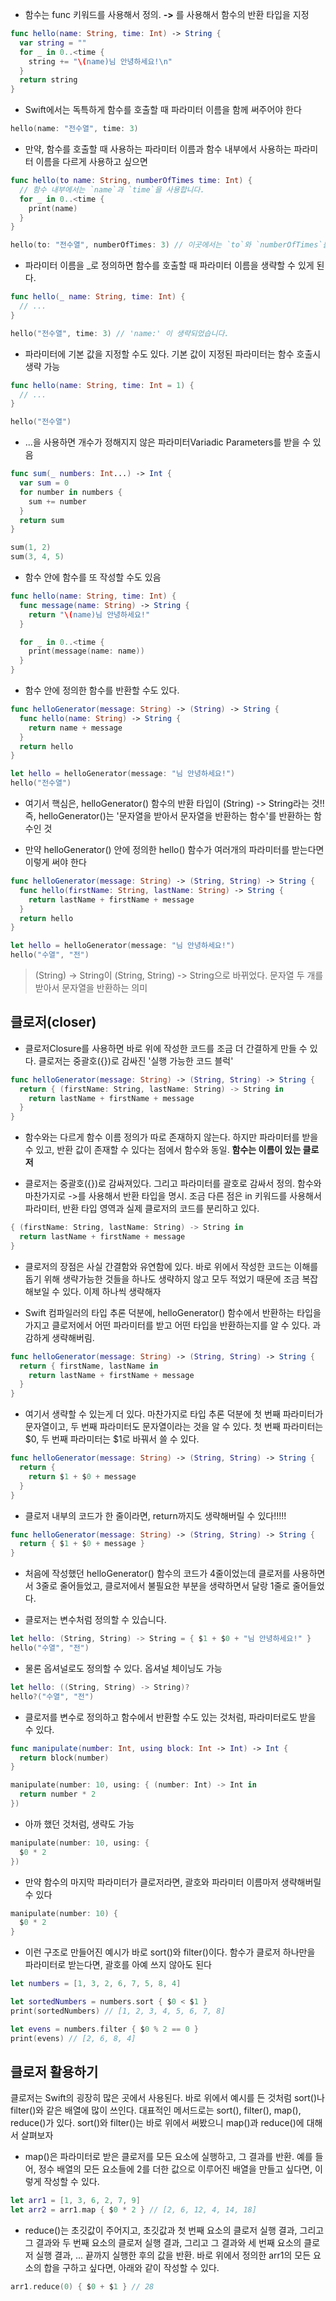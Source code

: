 - 함수는 func 키워드를 사용해서 정의. **->** 를 사용해서 함수의 반환 타입을 지정
```swift
func hello(name: String, time: Int) -> String {
  var string = ""
  for _ in 0..<time {
    string += "\(name)님 안녕하세요!\n"
  }
  return string
}
```

- Swift에서는 독특하게 함수를 호출할 때 파라미터 이름을 함께 써주어야 한다
```swift
hello(name: "전수열", time: 3)
```

- 만약, 함수를 호출할 때 사용하는 파라미터 이름과 함수 내부에서 사용하는 파라미터 이름을 다르게 사용하고 싶으면
```swift
func hello(to name: String, numberOfTimes time: Int) {
  // 함수 내부에서는 `name`과 `time`을 사용합니다.
  for _ in 0..<time {
    print(name)
  }
}

hello(to: "전수열", numberOfTimes: 3) // 이곳에서는 `to`와 `numberOfTimes`를 사용합니다.
```

- 파라미터 이름을 _로 정의하면 함수를 호출할 때 파라미터 이름을 생략할 수 있게 된다.
```swift
func hello(_ name: String, time: Int) {
  // ...
}

hello("전수열", time: 3) // 'name:' 이 생략되었습니다.
```

- 파라미터에 기본 값을 지정할 수도 있다. 기본 값이 지정된 파라미터는 함수 호출시 생략 가능
```swift
func hello(name: String, time: Int = 1) {
  // ...
}

hello("전수열")
```

- ...을 사용하면 개수가 정해지지 않은 파라미터Variadic Parameters를 받을 수 있음
```swift
func sum(_ numbers: Int...) -> Int {
  var sum = 0
  for number in numbers {
    sum += number
  }
  return sum
}

sum(1, 2)
sum(3, 4, 5)
```

- 함수 안에 함수를 또 작성할 수도 있음
```swift
func hello(name: String, time: Int) {
  func message(name: String) -> String {
    return "\(name)님 안녕하세요!"
  }

  for _ in 0..<time {
    print(message(name: name))
  }
}
```

- 함수 안에 정의한 함수를 반환할 수도 있다.
```swift
func helloGenerator(message: String) -> (String) -> String {
  func hello(name: String) -> String {
    return name + message
  }
  return hello
}

let hello = helloGenerator(message: "님 안녕하세요!")
hello("전수열")
```

- 여기서 핵심은, helloGenerator() 함수의 반환 타입이 (String) -> String라는 것!! 즉, helloGenerator()는 '문자열을 받아서 문자열을 반환하는 함수'를 반환하는 함수인 것

- 만약 helloGenerator() 안에 정의한 hello() 함수가 여러개의 파라미터를 받는다면 이렇게 써야 한다
```swift
func helloGenerator(message: String) -> (String, String) -> String {
  func hello(firstName: String, lastName: String) -> String {
    return lastName + firstName + message
  }
  return hello
}

let hello = helloGenerator(message: "님 안녕하세요!")
hello("수열", "전")
```
>(String) -> String이 (String, String) -> String으로 바뀌었다. 문자열 두 개를 받아서 문자열을 반환하는 의미

**클로저(closer)**
------

- 클로저Closure를 사용하면 바로 위에 작성한 코드를 조금 더 간결하게 만들 수 있다. 클로저는 중괄호({})로 감싸진 '실행 가능한 코드 블럭'
```swift
func helloGenerator(message: String) -> (String, String) -> String {
  return { (firstName: String, lastName: String) -> String in
    return lastName + firstName + message
  }
}
```

- 함수와는 다르게 함수 이름 정의가 따로 존재하지 않는다. 하지만 파라미터를 받을 수 있고, 반환 값이 존재할 수 있다는 점에서 함수와 동일. **함수는 이름이 있는 클로저**

- 클로저는 중괄호({})로 감싸져있다. 그리고 파라미터를 괄호로 감싸서 정의. 함수와 마찬가지로 ->를 사용해서 반환 타입을 명시. 조금 다른 점은 in 키워드를 사용해서 파라미터, 반환 타입 영역과 실제 클로저의 코드를 분리하고 있다.
```swift
{ (firstName: String, lastName: String) -> String in
  return lastName + firstName + message
}
```

- 클로저의 장점은 사실 간결함와 유연함에 있다. 바로 위에서 작성한 코드는 이해를 돕기 위해 생략가능한 것들을 하나도 생략하지 않고 모두 적었기 때문에 조금 복잡해보일 수 있다. 이제 하나씩 생략해자

- Swift 컴파일러의 타입 추론 덕분에, helloGenerator() 함수에서 반환하는 타입을 가지고 클로저에서 어떤 파라미터를 받고 어떤 타입을 반환하는지를 알 수 있다. 과감하게 생략해버림.
```swift
func helloGenerator(message: String) -> (String, String) -> String {
  return { firstName, lastName in
    return lastName + firstName + message
  }
}
```

- 여기서 생략할 수 있는게 더 있다. 마찬가지로 타입 추론 덕분에 첫 번째 파라미터가 문자열이고, 두 번째 파라미터도 문자열이라는 것을 알 수 있다. 첫 번째 파라미터는 $0, 두 번째 파라미터는 $1로 바꿔서 쓸 수 있다.
```swift
func helloGenerator(message: String) -> (String, String) -> String {
  return {
    return $1 + $0 + message
  }
}
```

- 클로저 내부의 코드가 한 줄이라면, return까지도 생략해버릴 수 있다!!!!!
```swift
func helloGenerator(message: String) -> (String, String) -> String {
  return { $1 + $0 + message }
}
```
- 처음에 작성했던 helloGenerator() 함수의 코드가 4줄이었는데 클로저를 사용하면서 3줄로 줄어들었고, 클로저에서 불필요한 부분을 생략하면서 달랑 1줄로 줄어들었다.

- 클로저는 변수처럼 정의할 수 있습니다.
```swift
let hello: (String, String) -> String = { $1 + $0 + "님 안녕하세요!" }
hello("수열", "전")
```

- 물론 옵셔널로도 정의할 수 있다. 옵셔널 체이닝도 가능
```swift
let hello: ((String, String) -> String)?
hello?("수열", "전")
```

- 클로저를 변수로 정의하고 함수에서 반환할 수도 있는 것처럼, 파라미터로도 받을 수 있다.
```swift
func manipulate(number: Int, using block: Int -> Int) -> Int {
  return block(number)
}

manipulate(number: 10, using: { (number: Int) -> Int in
  return number * 2
})
```

- 아까 했던 것처럼, 생략도 가능
```swift
manipulate(number: 10, using: {
  $0 * 2
})
```

- 만약 함수의 마지막 파라미터가 클로저라면, 괄호와 파라미터 이름마저 생략해버릴 수 있다
```swift
manipulate(number: 10) {
  $0 * 2
}
```

- 이런 구조로 만들어진 예시가 바로 sort()와 filter()이다. 함수가 클로저 하나만을 파라미터로 받는다면, 괄호를 아예 쓰지 않아도 된다
```swift
let numbers = [1, 3, 2, 6, 7, 5, 8, 4]

let sortedNumbers = numbers.sort { $0 < $1 }
print(sortedNumbers) // [1, 2, 3, 4, 5, 6, 7, 8]

let evens = numbers.filter { $0 % 2 == 0 }
print(evens) // [2, 6, 8, 4]
```

**클로저 활용하기**
----

클로저는 Swift의 굉장히 많은 곳에서 사용된다. 바로 위에서 예시를 든 것처럼 sort()나 filter()와 같은 배열에 많이 쓰인다. 대표적인 메서드로는 sort(), filter(), map(), reduce()가 있다. sort()와 filter()는 바로 위에서 써봤으니 map()과 reduce()에 대해서 살펴보자

- map()은 파라미터로 받은 클로저를 모든 요소에 실행하고, 그 결과를 반환. 예를 들어, 정수 배열의 모든 요소들에 2를 더한 값으로 이루어진 배열을 만들고 싶다면, 이렇게 작성할 수 있다.
```swift
let arr1 = [1, 3, 6, 2, 7, 9]
let arr2 = arr1.map { $0 * 2 } // [2, 6, 12, 4, 14, 18]
```

- reduce()는 초깃값이 주어지고, 초깃값과 첫 번째 요소의 클로저 실행 결과, 그리고 그 결과와 두 번째 요소의 클로저 실행 결과, 그리고 그 결과와 세 번째 요소의 클로저 실행 결과, ... 끝까지 실행한 후의 값을 반환. 바로 위에서 정의한 arr1의 모든 요소의 합을 구하고 싶다면, 아래와 같이 작성할 수 있다.
```swift
arr1.reduce(0) { $0 + $1 } // 28
````


